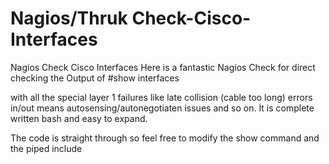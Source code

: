 Nagios/Thruk Check-Cisco-Interfaces
===================================

Nagios Check Cisco Interfaces
Here is a fantastic Nagios Check for direct checking the Output of #show interfaces

with all the special layer 1 failures like late collision (cable too long) errors in/out means autosensing/autonegotiaten issues and so on. It is complete written bash and easy to expand.

The code is straight through so feel free to modify the show command and the piped include
